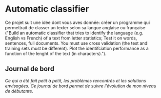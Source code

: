 # Automatic classifier

Ce projet suit une idée dont vous aves donnée: créer un programme qui permettrait de classer un texter selon sa langue anglaise ou française ("Build an automatic classifier that tries to identify the language (e.g. English vs French) of a text from letter statistics; Test it on words, sentences, full documents. You must use cross validation (the test and training sets must be different). Plot the identifciation performance as a function of the lenght of the text (in characters)."). 

## Journal de bord 
*Ce qui a été fait petit à petit, les problèmes rencontrés et les solutions envisagées. Ce journal de bord permet de suivre l'évolution de mon niveau de débutante.*

